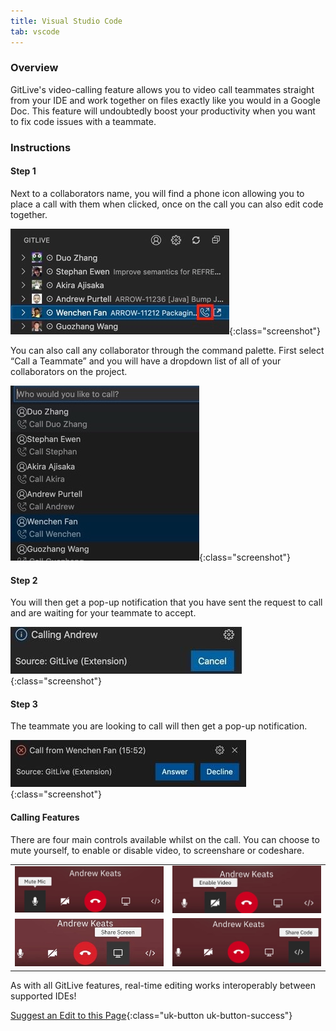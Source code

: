 ```yaml
---
title: Visual Studio Code
tab: vscode
---
```


### Overview

GitLive's video-calling feature allows you to video call teammates straight from your IDE and work together on files exactly like you would in a Google Doc. This feature will undoubtedly boost your productivity when you want to fix code issues with a teammate.


### Instructions
#### Step 1

 Next to a collaborators name, you will find a phone icon allowing you to place a call with them when clicked, once on the call you can also edit code together.

![Click on Collaborate](/uploads/vscode-call-teammate.jpeg "Collaborate"){:class="screenshot"}

You can also call any collaborator through the command palette. First select “Call a Teammate” and you will have a dropdown list of all of your collaborators on the project.

![Click on Collaborate](/uploads/vscode-call-teammate-command-pallete.jpg "Collaborate"){:class="screenshot"}

#### Step 2

 You will then get a pop-up notification that you have sent the request to call and are waiting for your teammate to accept.

![Collaborate Popup](/uploads/video-calling-caller-popup.jpg "Video Calling Popup"){:class="screenshot"}

#### Step 3

The teammate you are looking to call will then get a pop-up notification.

![Collaborate Popup](/uploads/vscode-video-calling-receiver-popup.jpg "Video Calling Event Log"){:class="screenshot"}

#### Calling Features

There are four main controls available whilst on the call. You can choose to mute yourself, to enable or disable video, to screenshare or codeshare.

<table class="table-custom">
  <tbody>
    <tr>
    <td class="td-custom">
              <img src="/uploads/mute-mic-option.jpg" alt="Mute Mic Option">
            </td>
    <td class="td-custom">
              <img src="/uploads/enable-video-option.jpg" alt="Enable Video Option">
            </td>
        <tr>
            <td class="td-custom">
              <img src="/uploads/share-screen-option.jpeg" alt="Share Code Option">
            </td>
            <td class="td-custom">
              <img src="/uploads/share-code-option.jpg" alt="Share Screen Option">
            </td>
        </tr>
    </tr>
  </tbody>
</table>

As with all GitLive features, real-time editing works interoperably between supported IDEs!




[Suggest an Edit to this Page](https://github.com/GitLiveApp/GitLive/edit/master/_sections/pairprogramming-vscode.md){:class="uk-button uk-button-success"}

